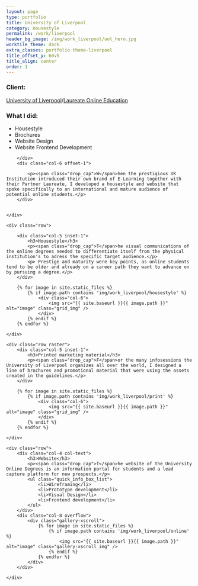 ```yaml
---
layout: page
type: portfolio
title: University of Liverpool
category: Housestyle
permalink: /work/liverpool
header_bg_image: /img/work_liverpool/uol_hero.jpg
worktile_theme: dark
extra_classes: portfolio theme-liverpool
title_offset_y: 60vh
title_align: center
order: 1
---
```


<div class="wrapper">
	<div class="row row--aligncenter">		
		<div class="col-4">
			<div class="infobox">
				<h3>Client:</h3>
				<p><a href="https://www.liverpool.ac.uk/online-programmes/">University of Liverpool</a>/<a href="https://laureate.net">Laureate Online Education</a></p>
				<h3>What I did:</h3>
				<ul>
					<li>Housestyle</li>
					<li>Brochures</li>
					<li>Website Design</li>
					<li>Website Frontend Development</li>
				</ul>
			</div>

		</div>
		<div class="col-6 offset-1">
			
			<p><span class="drop_cap">W</span>hen the prestigious UK Institution introduced their own brand of E-Learning together with their Partner Laureate, I developed a housestyle and website that spoke specifically to an international and mature audience of potential online students.</p>
		</div>
		
		
	</div>

	<div class="row">		
	
		<div class="col-5 inset-1">
			<h3>Housestyle</h3>
			<p><span class="drop_cap">T</span>he visual communications of the online degrees needed to differentiate itself from the physical institution's to adress the specific target audience.</p>
			<p> Prestige and maturity were key points, as online students tend to be older and already on a career path they want to advance on by pursuing a degree.</p>
		</div>

		{% for image in site.static_files %}
		    {% if image.path contains 'img/work_liverpool/housestyle' %}
		    	<div class="col-6">
			        <img src="{{ site.baseurl }}{{ image.path }}" alt="image" class="grid_img" />
			    </div>
		    {% endif %}
		{% endfor %}
			
	</div>

	<div class="row raster">				
		<div class="col-5 inset-1">
			<h3>Printed marketing material</h3>
			<p><span class="drop_cap">F</span>or the many infosessions the University of Liverpool organizes all over the world, I designed a line of brochures and promotional material that were using the assets created in the guidelines.</p>
		</div>

		{% for image in site.static_files %}
		    {% if image.path contains 'img/work_liverpool/print' %}
		    	<div class="col-6">
			        <img src="{{ site.baseurl }}{{ image.path }}" alt="image" class="grid_img" />
			    </div>
		    {% endif %}
		{% endfor %}

	</div>

	<div class="row">		
		<div class="col-4 col-text">
			<h3>Website</h3>
			<p><span class="drop_cap">T</span>he website of the University Online Degrees is an information portal for students and a lead capture platform for new prospects.</p>
			<ul class="quick_info_box_list">
				<li>Wireframing</li>
				<li>Prototype development</li>
				<li>Visual Design</li>
				<li>Frontend development</li>
			</ul>
		</div>
		<div class="col-8 overflow">
			<div class="gallery-xscroll">
				{% for image in site.static_files %}
				    {% if image.path contains 'img/work_liverpool/online' %}
				        <img src="{{ site.baseurl }}{{ image.path }}" alt="image" class="gallery-xscroll_img" />
				    {% endif %}
				{% endfor %}
			</div>
		</div>
		
	</div>

	

</div>